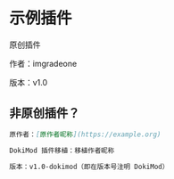 # 示例插件

原创插件

作者：imgradeone

版本：v1.0

## 非原创插件？

```md
原作者：[原作者昵称](https://example.org)

DokiMod 插件移植：移植作者昵称

版本：v1.0-dokimod（即在版本号注明 DokiMod）
```